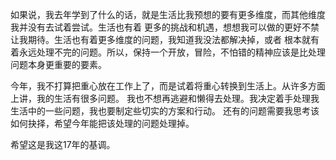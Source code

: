 如果说，我去年学到了什么的话，就是生活比我预想的要有更多维度，而其他维度我并没有去试着尝试。生活也有着
更多的挑战和机遇，想想我可以做的更好不禁让我期待。生活也有着更多维度的问题，我知道我没法都解决掉，或者
根本就有着永远处理不完的问题。所以，保持一个开放，冒险，不怕错的精神应该是比处理问题本身更重要的要素。

今年，我不打算把重心放在工作上了，而是试着将重心转换到生活上。从许多方面上讲，我的生活有很多问题。
我也不想再逃避和懒得去处理。我决定着手处理我生活中的一些问题，我也要制定些切实的方案和行动。
还有的问题需要我思考该如何抉择，希望今年能把该处理的问题处理掉。

希望这是我这17年的基调。
